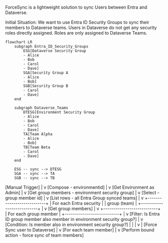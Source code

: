 ForceSync is a lightweight solution to sync Users between Entra and Dataverse.

Initial Situation:
We want to use Entra ID Security Groups to sync their members to Dataverse teams. Users in Dataverse do not get any security roles directly assigned. Roles are only assigned to Dataverse Teams.

```mermaid
flowchart LR
    subgraph Entra_ID_Security_Groups
        ESG[Dataverse Security Group
        - Alice
        - Bob
        - Carol
        - Dave]
        SGA[Security Group A
        - Alice
        - Bob]
        SGB[Security Group B
        - Carol
        - Dave]
    end

    subgraph Dataverse_Teams
        DTESG[Environment Security Group
        - Alice
        - Bob
        - Carol
        - Dave]
        TA[Team Alpha
        - Alice
        - Bob]
        TB[Team Beta
        - Carol
        - Dave]
    end

    ESG -- sync --> DTESG
    SGA -- sync --> TA
    SGB -- sync --> TB
```


[Manual Trigger]
      |
      v
[Compose - environmentid]
      |
      v
[Get Environment as Admin]
      |
      v
[Get group members - environment security group]
      |
      v
[Select - group member id]
      |
      v
[List rows - all Entra Group synced teams]
      |
      v
+---------------------------+
| For each Entra security   |
| group (team)              |
+---------------------------+
      |
      v
[Get group members]
      |
      v
+---------------------------+
| For each group member     |
+---------------------------+
      |
      v
[Filter: Is Entra ID group member also member in environment security group?]
      |
      v
[Condition: Is member also in environment security group?]
      |                |
      |                v
      |           [Force Sync user to Dataverse]
      |
      v
[For each team member]
      |
      v
[Perform bound action - force sync of team members]